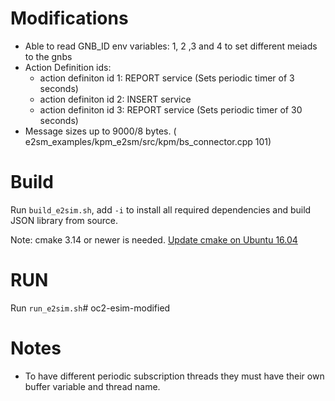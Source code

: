 # Modifications

- Able to read GNB_ID env variables: 1, 2 ,3 and 4 to set different meiads to the gnbs
- Action Definition ids:
    - action definiton id 1: REPORT service (Sets periodic timer of 3 seconds)
    - action definiton id 2: INSERT service 
    - action definiton id 3: REPORT service (Sets periodic timer of 30 seconds)
- Message sizes up to 9000/8 bytes. ( e2sm_examples/kpm_e2sm/src/kpm/bs_connector.cpp 101)

    
# Build
Run `build_e2sim.sh`, add `-i` to install all required dependencies and build JSON library from source.  

Note: cmake 3.14 or newer is needed. [Update cmake on Ubuntu 16.04](https://askubuntu.com/questions/355565/how-do-i-install-the-latest-version-of-cmake-from-the-command-line)

# RUN
Run `run_e2sim.sh`# oc2-esim-modified

# Notes
- To have different periodic subscription threads they must have their own buffer variable and thread name.